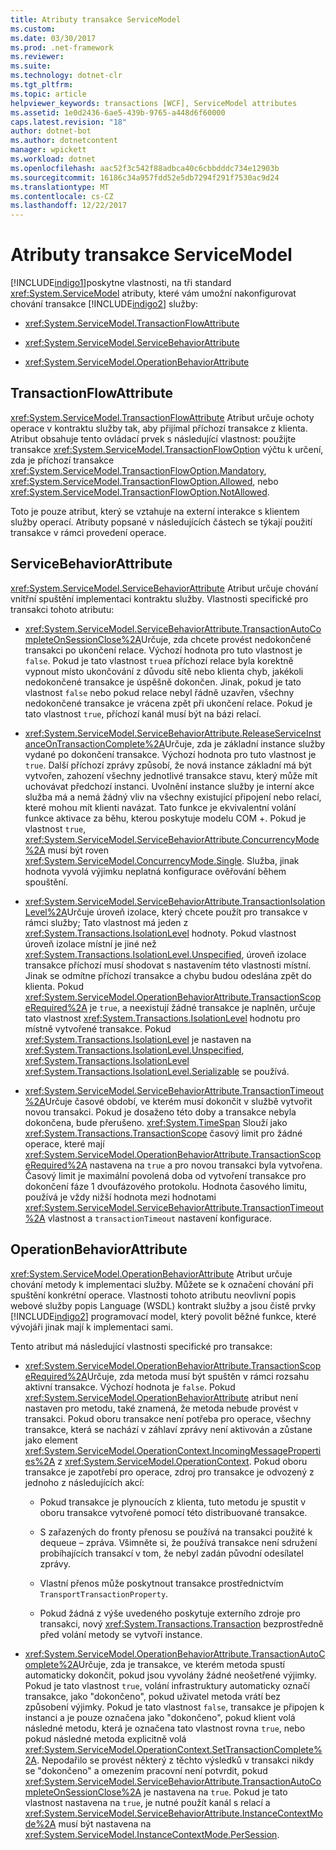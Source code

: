 ```yaml
---
title: Atributy transakce ServiceModel
ms.custom: 
ms.date: 03/30/2017
ms.prod: .net-framework
ms.reviewer: 
ms.suite: 
ms.technology: dotnet-clr
ms.tgt_pltfrm: 
ms.topic: article
helpviewer_keywords: transactions [WCF], ServiceModel attributes
ms.assetid: 1e0d2436-6ae5-439b-9765-a448d6f60000
caps.latest.revision: "18"
author: dotnet-bot
ms.author: dotnetcontent
manager: wpickett
ms.workload: dotnet
ms.openlocfilehash: aac52f3c542f88adbca40c6cbbdddc734e12903b
ms.sourcegitcommit: 16186c34a957fdd52e5db7294f291f7530ac9d24
ms.translationtype: MT
ms.contentlocale: cs-CZ
ms.lasthandoff: 12/22/2017
---
```

# <a name="servicemodel-transaction-attributes"></a>Atributy transakce ServiceModel
[!INCLUDE[indigo1](../../../../includes/indigo1-md.md)]poskytne vlastnosti, na tři standard <xref:System.ServiceModel> atributy, které vám umožní nakonfigurovat chování transakce [!INCLUDE[indigo2](../../../../includes/indigo2-md.md)] služby:  
  
-   <xref:System.ServiceModel.TransactionFlowAttribute>  
  
-   <xref:System.ServiceModel.ServiceBehaviorAttribute>  
  
-   <xref:System.ServiceModel.OperationBehaviorAttribute>  
  
## <a name="transactionflowattribute"></a>TransactionFlowAttribute  
 <xref:System.ServiceModel.TransactionFlowAttribute> Atribut určuje ochoty operace v kontraktu služby tak, aby přijímal příchozí transakce z klienta. Atribut obsahuje tento ovládací prvek s následující vlastnost: použijte transakce <xref:System.ServiceModel.TransactionFlowOption> výčtu k určení, zda je příchozí transakce <xref:System.ServiceModel.TransactionFlowOption.Mandatory>, <xref:System.ServiceModel.TransactionFlowOption.Allowed>, nebo <xref:System.ServiceModel.TransactionFlowOption.NotAllowed>.  
  
 Toto je pouze atribut, který se vztahuje na externí interakce s klientem služby operací. Atributy popsané v následujících částech se týkají použití transakce v rámci provedení operace.  
  
## <a name="servicebehaviorattribute"></a>ServiceBehaviorAttribute  
 <xref:System.ServiceModel.ServiceBehaviorAttribute> Atribut určuje chování vnitřní spuštění implementaci kontraktu služby. Vlastnosti specifické pro transakci tohoto atributu:  
  
-   <xref:System.ServiceModel.ServiceBehaviorAttribute.TransactionAutoCompleteOnSessionClose%2A>Určuje, zda chcete provést nedokončené transakci po ukončení relace. Výchozí hodnota pro tuto vlastnost je `false`. Pokud je tato vlastnost `true`a příchozí relace byla korektně vypnout místo ukončování z důvodu sítě nebo klienta chyb, jakékoli nedokončené transakce je úspěšně dokončen. Jinak, pokud je tato vlastnost `false` nebo pokud relace nebyl řádně uzavřen, všechny nedokončené transakce je vrácena zpět při ukončení relace. Pokud je tato vlastnost `true`, příchozí kanál musí být na bázi relací.  
  
-   <xref:System.ServiceModel.ServiceBehaviorAttribute.ReleaseServiceInstanceOnTransactionComplete%2A>Určuje, zda je základní instance služby vydané po dokončení transakce. Výchozí hodnota pro tuto vlastnost je `true`. Další příchozí zprávy způsobí, že nová instance základní má být vytvořen, zahození všechny jednotlivé transakce stavu, který může mít uchovávat předchozí instanci. Uvolnění instance služby je interní akce služba má a nemá žádný vliv na všechny existující připojení nebo relací, které mohou mít klienti navázat. Tato funkce je ekvivalentní volání funkce aktivace za běhu, kterou poskytuje modelu COM +. Pokud je vlastnost `true`, <xref:System.ServiceModel.ServiceBehaviorAttribute.ConcurrencyMode%2A> musí být roven <xref:System.ServiceModel.ConcurrencyMode.Single>. Služba, jinak hodnota vyvolá výjimku neplatná konfigurace ověřování během spouštění.  
  
-   <xref:System.ServiceModel.ServiceBehaviorAttribute.TransactionIsolationLevel%2A>Určuje úroveň izolace, který chcete použít pro transakce v rámci služby; Tato vlastnost má jeden z <xref:System.Transactions.IsolationLevel> hodnoty. Pokud vlastnost úroveň izolace místní je jiné než <xref:System.Transactions.IsolationLevel.Unspecified>, úroveň izolace transakce příchozí musí shodovat s nastavením této vlastnosti místní. Jinak se odmítne příchozí transakce a chybu budou odeslána zpět do klienta. Pokud <xref:System.ServiceModel.OperationBehaviorAttribute.TransactionScopeRequired%2A> je `true`, a neexistují žádné transakce je naplněn, určuje tato vlastnost <xref:System.Transactions.IsolationLevel> hodnotu pro místně vytvořené transakce. Pokud <xref:System.Transactions.IsolationLevel> je nastaven na <xref:System.Transactions.IsolationLevel.Unspecified>, <xref:System.Transactions.IsolationLevel> <xref:System.Transactions.IsolationLevel.Serializable> se používá.  
  
-   <xref:System.ServiceModel.ServiceBehaviorAttribute.TransactionTimeout%2A>Určuje časové období, ve kterém musí dokončit v službě vytvořit novou transakci. Pokud je dosaženo této doby a transakce nebyla dokončena, bude přerušeno. <xref:System.TimeSpan> Slouží jako <xref:System.Transactions.TransactionScope> časový limit pro žádné operace, které mají <xref:System.ServiceModel.OperationBehaviorAttribute.TransactionScopeRequired%2A> nastavena na `true` a pro novou transakci byla vytvořena. Časový limit je maximální povolená doba od vytvoření transakce pro dokončení fáze 1 dvoufázového protokolu. Hodnota časového limitu, používá je vždy nižší hodnota mezi hodnotami <xref:System.ServiceModel.ServiceBehaviorAttribute.TransactionTimeout%2A> vlastnost a `transactionTimeout` nastavení konfigurace.  
  
## <a name="operationbehaviorattribute"></a>OperationBehaviorAttribute  
 <xref:System.ServiceModel.OperationBehaviorAttribute> Atribut určuje chování metody k implementaci služby. Můžete se k označení chování při spuštění konkrétní operace. Vlastnosti tohoto atributu neovlivní popis webové služby popis Language (WSDL) kontrakt služby a jsou čistě prvky [!INCLUDE[indigo2](../../../../includes/indigo2-md.md)] programovací model, který povolit běžné funkce, které vývojáři jinak mají k implementaci sami.  
  
 Tento atribut má následující vlastnosti specifické pro transakce:  
  
-   <xref:System.ServiceModel.OperationBehaviorAttribute.TransactionScopeRequired%2A>Určuje, zda metoda musí být spuštěn v rámci rozsahu aktivní transakce. Výchozí hodnota je `false`. Pokud <xref:System.ServiceModel.OperationBehaviorAttribute> atribut není nastaven pro metodu, také znamená, že metoda nebude provést v transakci. Pokud oboru transakce není potřeba pro operace, všechny transakce, která se nachází v záhlaví zprávy není aktivován a zůstane jako element <xref:System.ServiceModel.OperationContext.IncomingMessageProperties%2A> z <xref:System.ServiceModel.OperationContext>. Pokud oboru transakce je zapotřebí pro operace, zdroj pro transakce je odvozený z jednoho z následujících akcí:  
  
    -   Pokud transakce je plynoucích z klienta, tuto metodu je spustit v oboru transakce vytvořené pomocí této distribuované transakce.  
  
    -   S zařazených do fronty přenosu se používá na transakci použité k dequeue – zpráva. Všimněte si, že používá transakce není sdružení probíhajících transakcí v tom, že nebyl zadán původní odesílatel zprávy.  
  
    -   Vlastní přenos může poskytnout transakce prostřednictvím `TransportTransactionProperty`.  
  
    -   Pokud žádná z výše uvedeného poskytuje externího zdroje pro transakci, nový <xref:System.Transactions.Transaction> bezprostředně před volání metody se vytvoří instance.  
  
-   <xref:System.ServiceModel.OperationBehaviorAttribute.TransactionAutoComplete%2A>Určuje, zda je transakce, ve kterém metoda spustí automaticky dokončit, pokud jsou vyvolány žádné neošetřené výjimky. Pokud je tato vlastnost `true`, volání infrastruktury automaticky označí transakce, jako "dokončeno", pokud uživatel metoda vrátí bez způsobení výjimky. Pokud je tato vlastnost `false`, transakce je připojen k instanci a je pouze označena jako "dokončeno", pokud klient volá následné metodu, která je označena tato vlastnost rovna `true`, nebo pokud následné metoda explicitně volá <xref:System.ServiceModel.OperationContext.SetTransactionComplete%2A>. Nepodařilo se provést některý z těchto výsledků v transakci nikdy se "dokončeno" a omezením pracovní není potvrdit, pokud <xref:System.ServiceModel.ServiceBehaviorAttribute.TransactionAutoCompleteOnSessionClose%2A> je nastavena na `true`. Pokud je tato vlastnost nastavena na `true`, je nutné použít kanál s relací a <xref:System.ServiceModel.ServiceBehaviorAttribute.InstanceContextMode%2A> musí být nastavena na <xref:System.ServiceModel.InstanceContextMode.PerSession>.
